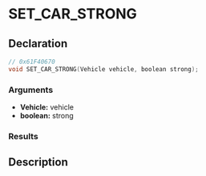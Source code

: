# SET_CAR_STRONG

## Declaration
```cpp
// 0x61F40670
void SET_CAR_STRONG(Vehicle vehicle, boolean strong);
```

### Arguments
- **Vehicle:** vehicle
- **boolean:** strong

### Results

## Description
